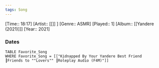 ```yaml
---
tags: Song  
---
```

[Time:: 18:17]
[Artist:: [[]] ]
[Genre:: ASMR]
[Played:: 1]
[Album:: [[Yandere (2021)]]]
[Year:: 2021]
### Dates
````dataview
TABLE Favorite_Song
WHERE Favorite_Song = [["Kidnapped By Your Yandere Best Friend ┃Friends to ""Lovers"" ┃Roleplay Audio (F4M)"]]
````